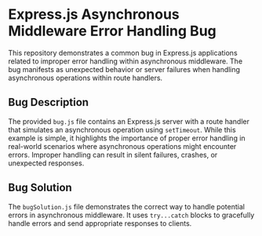 # Express.js Asynchronous Middleware Error Handling Bug

This repository demonstrates a common bug in Express.js applications related to improper error handling within asynchronous middleware. The bug manifests as unexpected behavior or server failures when handling asynchronous operations within route handlers.

## Bug Description
The provided `bug.js` file contains an Express.js server with a route handler that simulates an asynchronous operation using `setTimeout`. While this example is simple, it highlights the importance of proper error handling in real-world scenarios where asynchronous operations might encounter errors.   Improper handling can result in silent failures, crashes, or unexpected responses.

## Bug Solution
The `bugSolution.js` file demonstrates the correct way to handle potential errors in asynchronous middleware.  It uses `try...catch` blocks to gracefully handle errors and send appropriate responses to clients.